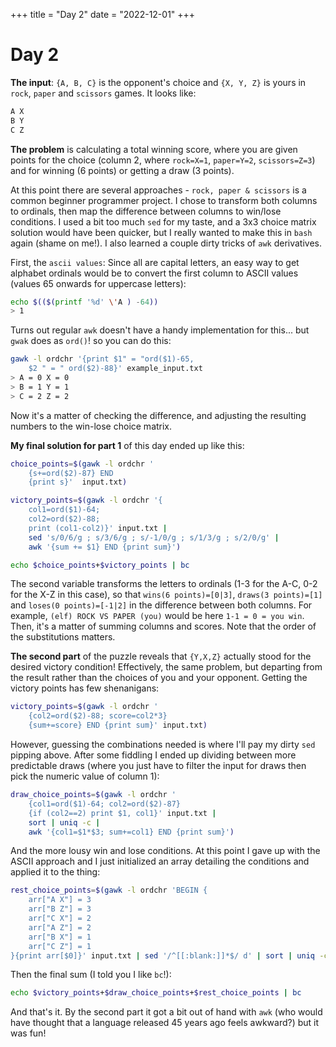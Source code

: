+++
title = "Day 2"
date = "2022-12-01"
+++

# Day 2
**The input**: `{A, B, C}` is the opponent's choice and `{X, Y, Z}` is yours in `rock`, `paper` and `scissors` games. It looks like:  
```sh
A X
B Y
C Z
```
**The problem** is calculating a total winning score, where you are given points for the choice (column 2, where `rock=X=1`, `paper=Y=2`, `scissors=Z=3`) and for winning (6 points) or getting a draw (3 points). 

At this point there are several approaches -  `rock, paper & scissors` is a common beginner programmer project. I chose to transform both columns to ordinals, then map the difference between columns to win/lose conditions. I used a bit too much `sed` for my taste, and a 3x3 choice matrix solution would have been quicker, but I really wanted to make this in `bash` again (shame on me!). I also learned a couple dirty tricks of `awk` derivatives.

First, the `ascii values`: Since all are capital letters, an easy way to get alphabet ordinals would be to convert the first column to ASCII values (values 65 onwards for uppercase letters):
```sh
echo $(($(printf '%d' \'A ) -64))
> 1
```
Turns out regular `awk` doesn't have a handy implementation for this... but `gwak` does as `ord()`! so you can do this:
```sh
gawk -l ordchr '{print $1" = "ord($1)-65, 
    $2 " = " ord($2)-88}' example_input.txt
> A = 0 X = 0
> B = 1 Y = 1
> C = 2 Z = 2
```
Now it's a matter of checking the difference, and adjusting the resulting numbers to the win-lose choice matrix.

**My final solution for part 1** of this day ended up like this:
``` sh
choice_points=$(gawk -l ordchr '
    {s+=ord($2)-87} END 
    {print s}'  input.txt)

victory_points=$(gawk -l ordchr '{
    col1=ord($1)-64; 
    col2=ord($2)-88;
    print (col1-col2)}' input.txt |  
    sed 's/0/6/g ; s/3/6/g ; s/-1/0/g ; s/1/3/g ; s/2/0/g' |  
    awk '{sum += $1} END {print sum}')

echo $choice_points+$victory_points | bc
```
The second variable transforms the letters to ordinals (1-3 for the A-C, 0-2 for the X-Z in this case), so that `wins(6 points)=[0|3]`, `draws(3 points)=[1]` and `loses(0 points)=[-1|2]` in the difference between both columns. For example, `(elf) ROCK VS PAPER (you)` would be here `1-1 = 0 = you win`.  Then, it's a matter of summing columns and scores. Note that the order of the substitutions matters.

**The second part** of the puzzle reveals that `{Y,X,Z}` actually stood for the desired victory condition! Effectively, the same problem, but departing from the result rather than the choices of you and your opponent.
Getting the victory points has few shenanigans:
```sh
victory_points=$(gawk -l ordchr '
    {col2=ord($2)-88; score=col2*3}
    {sum+=score} END {print sum}' input.txt)
```
However, guessing the combinations needed is where I'll pay my dirty `sed` pipping above. After some fiddling I ended up dividing between more predictable draws (where you just have to filter the input for draws then pick the numeric value of column 1):
```sh
draw_choice_points=$(gawk -l ordchr '
    {col1=ord($1)-64; col2=ord($2)-87}
    {if (col2==2) print $1, col1}' input.txt |
    sort | uniq -c | 
    awk '{col1=$1*$3; sum+=col1} END {print sum}')
```
And the more lousy win and lose conditions. At this point I gave up with the ASCII approach and I just initialized an array detailing the conditions and applied it to the thing:
```sh
rest_choice_points=$(gawk -l ordchr 'BEGIN {
    arr["A X"] = 3 
    arr["B Z"] = 3
    arr["C X"] = 2
    arr["A Z"] = 2
    arr["B X"] = 1
    arr["C Z"] = 1
}{print arr[$0]}' input.txt | sed '/^[[:blank:]]*$/ d' | sort | uniq -c | awk '{res=$1*$2; sum+=res} END {print sum}')
```

Then the final sum (I told you I like `bc`!):
```sh
echo $victory_points+$draw_choice_points+$rest_choice_points | bc
```
And that's it. By the second part it got a bit out of hand with `awk` (who would have thought that a language released 45 years ago feels awkward?) but it was fun! 

